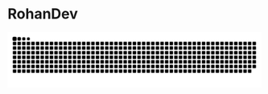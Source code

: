 # RohanDev

<picture>
  <source media="(prefers-color-scheme: dark)" srcset="https://github.com/RohanDev-ctrl/RohanDev/blob/output/github-snake-dark.svg" />
  <source media="(prefers-color-scheme: light)" srcset="https://github.com/RohanDev-ctrl/RohanDev/blob/output/github-snake.svg" />
  <img alt="github-snake" src="https://github.com/RohanDev-ctrl/RohanDev/blob/output/github-snake.svg" />
</picture>